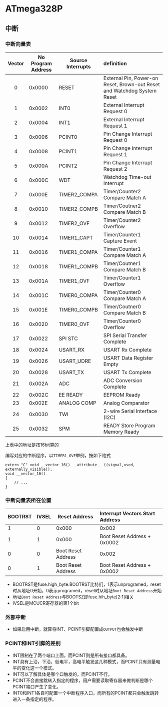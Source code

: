 # ATmega328P


## 中断
### 中断向量表
|Vector| No Program Address| Source Interrupts| definition|
|:-:|---|---|:--|
|0| 0x0000| RESET| External Pin, Power-on Reset, Brown-out Reset and Watchdog System Reset|
|1| 0x0002| INT0| External Interrupt Request 0|
|2| 0x0004| INT1| External Interrupt Request 1|
|3| 0x0006| PCINT0| Pin Change Interrupt Request 0|
|4| 0x0008| PCINT1| Pin Change Interrupt Request 1|
|5| 0x000A| PCINT2| Pin Change Interrupt Request 2|
|6| 0x000C| WDT| Watchdog Time-out Interrupt|
|7| 0x000E| TIMER2_COMPA| Timer/Counter2 Compare Match A|
|8| 0x0010| TIMER2_COMPB| Timer/Coutner2 Compare Match B|
|9| 0x0012| TIMER2_OVF| Timer/Counter2 Overflow|
|10| 0x0014| TIMER1_CAPT| Timer/Counter1 Capture Event|
|11| 0x0016| TIMER1_COMPA| Timer/Counter1 Compare Match A|
|12| 0x0018| TIMER1_COMPB| Timer/Coutner1 Compare Match B|
|13| 0x001A| TIMER1_OVF| Timer/Counter1 Overflow|
|14| 0x001C| TIMER0_COMPA| Timer/Counter0 Compare Match A|
|15| 0x001E| TIMER0_COMPB| Timer/Coutner0 Compare Match B|
|16| 0x0020| TIMER0_OVF| Timer/Counter0 Overflow|
|17| 0x0022| SPI STC| SPI Serial Transfer Complete|
|18| 0x0024| USART_RX| USART Rx Complete|
|19| 0x0026| USART_UDRE| USART Data Register Empty|
|20| 0x0028| USART_TX| USART Tx Complete|
|21| 0x002A| ADC| ADC Conversion Complete|
|22| 0x002C| EE READY| EEPROM Ready|
|23| 0x002E| ANALOG COMP| Analog Comparator|
|24| 0x0030| TWI| 2-wire Serial Interface (I2C)|
|25| 0x0032| SPM| READY Store Program Memory Ready|

上表中的地址是按16bit算的

编写对应的中断程序，以`TIMER1_OVF`举例，按如下格式

```
extern "C" void __vector_16() __attribute__ ((signal,used, externally_visible));
void __vector_16()
{
	// ...
}
```

### 中断向量表所在位置
|BOOTRST| IVSEL| Reset Address| Interrupt Vectors Start Address|
|---|---|---|:--|
|1| 0| 0x000| 0x002|
|1| 1| 0x000| Boot Reset Address + 0x0002|
|0| 0| Boot Reset Address| 0x002|
|0| 1| Boot Reset Address| Boot Reset Address + 0x0002|

* BOOTRST是fuse.high_byte.BOOTRST比特们，1表示unprogramed，reset时从地址0开始，0表示programed，reset时从地址`Boot Reset Address`开始
* 地址`Boot Reset Address`与BOOTSZ即fuse.hih_byte[2:1]相关
* IVSEL是MCUCR寄存器的第1个bit

### 外部中断
* 如果启用中断，就算将INT、PCINT引脚配置成`OUTPUT`也会触发中断
### PCINT和INT引脚的差别
* INT限制在了两个端口上面，而PCINT则是所有接口都具备。
* INT具有上沿，下沿，低电平，高电平触发这几种模式，而PCINT只有测量电平的变化这一个模式。
* INT可以了解具体是哪个口触发的，而PCINT不行。
* PCINT不会直接跳转入指定的程序，用户需要读取寄存器来做判断是哪个PCINT端口产生了变化。
* INT0和INT1各自可配置一个中断程序入口，而所有的PCINT都只会触发跳转进入一条指定的程序。

